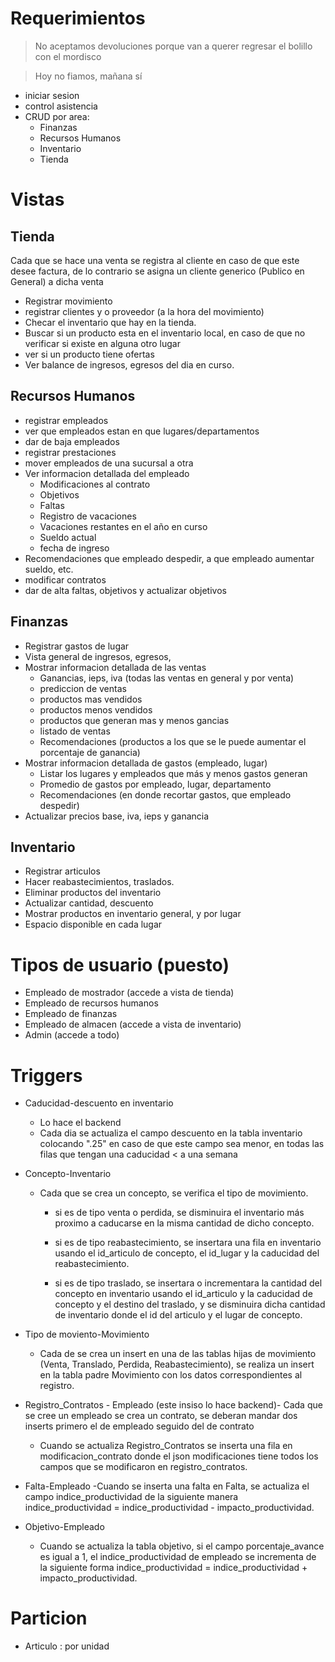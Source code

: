 # Requerimientos
> No aceptamos devoluciones porque van a querer regresar el bolillo con el mordisco

> Hoy no fiamos, mañana sí


- iniciar sesion
- control asistencia
- CRUD por area:
  - Finanzas
  - Recursos Humanos
  - Inventario
  - Tienda

# Vistas
## Tienda
Cada que se hace una venta se registra al cliente en caso de que este desee factura, de lo contrario se asigna un cliente generico (Publico en General) a dicha venta
  - Registrar movimiento
  - registrar clientes y o proveedor (a la hora del movimiento)
  - Checar el inventario que hay en la tienda.
  - Buscar si un producto esta en el inventario local, en caso de que no verificar si existe en alguna otro lugar
  - ver si un producto tiene ofertas
  - Ver balance de ingresos, egresos del dia en curso.



## Recursos Humanos
  - registrar empleados
  - ver que empleados estan en que lugares/departamentos
  - dar de baja empleados
  - registrar prestaciones
  - mover empleados de una sucursal a otra
  - Ver informacion detallada del empleado
    - Modificaciones al contrato
    - Objetivos
    - Faltas
    - Registro de vacaciones
    - Vacaciones restantes en el año en curso
    - Sueldo actual
    - fecha de ingreso
  - Recomendaciones que empleado despedir, a que empleado aumentar sueldo, etc.
  - modificar contratos
  - dar de alta faltas, objetivos y actualizar objetivos
## Finanzas
  - Registrar gastos de lugar
  - Vista general de ingresos, egresos,
  - Mostrar informacion detallada de las ventas
    - Ganancias, ieps, iva (todas las ventas en general y por venta) 
    - prediccion de ventas
    - productos mas vendidos
    - productos menos vendidos
    - productos que generan mas y menos gancias
    - listado de ventas
    - Recomendaciones (productos a los que se le puede aumentar el porcentaje de ganancia)
  - Mostrar informacion detallada de gastos (empleado, lugar)
    - Listar los lugares y empleados que más y menos gastos generan
    - Promedio de gastos por empleado, lugar, departamento
    - Recomendaciones (en donde recortar gastos, que empleado despedir)
  - Actualizar precios base, iva, ieps y ganancia
## Inventario
  - Registrar articulos
  - Hacer reabastecimientos, traslados.
  - Eliminar productos del inventario
  - Actualizar cantidad, descuento
  - Mostrar productos en inventario general, y por lugar
  - Espacio disponible en cada lugar

# Tipos de usuario (puesto)
  - Empleado de mostrador (accede a vista de tienda)
  - Empleado de recursos humanos
  - Empleado de finanzas
  - Empleado de almacen (accede a vista de inventario)
  - Admin (accede a todo)

# Triggers
- Caducidad-descuento en inventario
  - Lo hace el backend
  - Cada dia se actualiza el campo descuento en la tabla inventario colocando ".25" en caso de que este campo sea menor, en todas las filas que tengan una caducidad < a una semana

- Concepto-Inventario
  - Cada que se crea un concepto, se verifica el tipo de movimiento.
    - si es de tipo venta o perdida, se disminuira el inventario más proximo a caducarse en la misma cantidad de dicho concepto.

    - si es de tipo reabastecimiento, se insertara una fila en inventario usando el id_articulo de concepto, el id_lugar y la caducidad del reabastecimiento.

    - si es de tipo traslado, se insertara o incrementara la cantidad del concepto en inventario usando el id_articulo y la caducidad de concepto y el destino del traslado, y se disminuira dicha cantidad de inventario donde el id del articulo y el lugar de concepto.

- Tipo de moviento-Movimiento
  - Cada de se crea un insert en una de las tablas hijas de movimiento (Venta, Translado, Perdida, Reabastecimiento), se realiza un insert en la tabla padre Movimiento con los datos correspondientes al registro.

- Registro_Contratos - Empleado
  (este insiso lo hace backend)- Cada que se cree un empleado se crea un contrato, se deberan mandar dos inserts primero el de empleado seguido del de contrato
  - Cuando se actualiza Registro_Contratos se inserta una fila en modificacion_contrato donde el json modificaciones tiene todos los campos que se modificaron en registro_contratos.

- Falta-Empleado
  -Cuando se inserta una falta en Falta, se actualiza el campo indice_productividad de la siguiente manera indice_productividad = indice_productividad - impacto_productividad.

- Objetivo-Empleado
  - Cuando se actualiza la tabla objetivo, si el campo porcentaje_avance es igual a 1, el indice_productividad de empleado se incrementa de la siguiente forma indice_productividad = indice_productividad + impacto_productividad.

# Particion
- Articulo : por unidad
